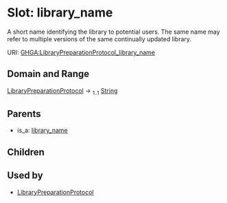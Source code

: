 
# Slot: library_name


A short name identifying the library to potential users. The same name may refer to multiple versions of the same continually updated library.

URI: [GHGA:LibraryPreparationProtocol_library_name](https://w3id.org/GHGA/LibraryPreparationProtocol_library_name)


## Domain and Range

[LibraryPreparationProtocol](LibraryPreparationProtocol.md) &#8594;  <sub>1..1</sub> [String](types/String.md)

## Parents

 *  is_a: [library_name](library_name.md)

## Children


## Used by

 * [LibraryPreparationProtocol](LibraryPreparationProtocol.md)
